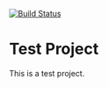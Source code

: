 [![Build Status](https://travis-ci.org/JinHai-CN/TestProject.svg?branch=master)](https://travis-ci.org/JinHai-CN/TestProject)
# Test Project
This is a test project.